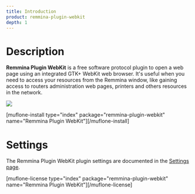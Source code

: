 ```yaml
---
title: Introduction
product: remmina-plugin-webkit
depth: 1
---
```


# Description

**Remmina Plugin WebKit** is a free software protocol plugin to open a web page using an integrated GTK+ WebKit web browser. It's useful when you need to access your resources from the Remmina window, like gaining access to routers administration web pages, printers and others resources in the network.

![](/resources/remmina-plugin-webkit/archive/latest/english/general.png?classes=center)

[muflone-install type="index" package="remmina-plugin-webkit" name="Remmina Plugin WebKit"][/muflone-install]

# Settings
The Remmina Plugin WebKit plugin settings are documented in the [Settings page](../settings).

[muflone-license type="index" package="remmina-plugin-webkit" name="Remmina Plugin WebKit"][/muflone-license]
